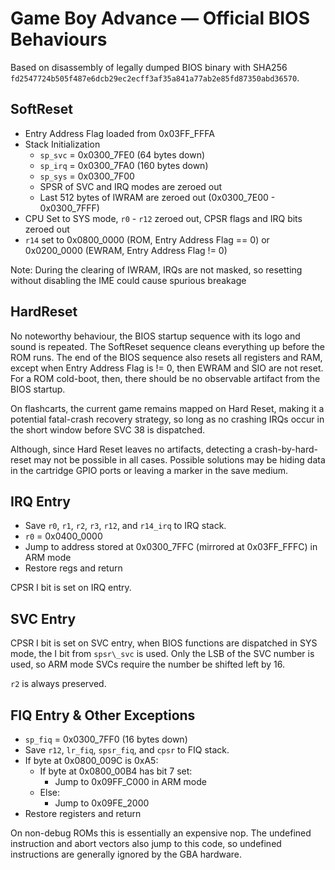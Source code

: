 # Game Boy Advance — Official BIOS Behaviours

Based on disassembly of legally dumped BIOS binary with SHA256
`fd2547724b505f487e6dcb29ec2ecff3af35a841a77ab2e85fd87350abd36570`.

## SoftReset

- Entry Address Flag loaded from 0x03FF\_FFFA
- Stack Initialization
    - `sp_svc` = 0x0300\_7FE0 (64 bytes down)
    - `sp_irq` = 0x0300\_7FA0 (160 bytes down)
    - `sp_sys` = 0x0300\_7F00
    - SPSR of SVC and IRQ modes are zeroed out
    - Last 512 bytes of IWRAM are zeroed out (0x0300\_7E00 - 0x0300\_7FFF)
- CPU Set to SYS mode, `r0` - `r12` zeroed out, CPSR flags and IRQ bits zeroed out
- `r14` set to 0x0800\_0000 (ROM, Entry Address Flag == 0) or 0x0200\_0000
(EWRAM, Entry Address Flag != 0)

Note: During the clearing of IWRAM, IRQs are not masked, so resetting without
disabling the IME could cause spurious breakage

## HardReset

No noteworthy behaviour, the BIOS startup sequence with its logo and sound
is repeated. The SoftReset sequence cleans everything up before the ROM
runs. The end of the BIOS sequence also resets all registers and RAM,
except when Entry Address Flag is != 0, then EWRAM and SIO are not reset.
For a ROM cold-boot, then, there should be no observable artifact from the BIOS
startup.

On flashcarts, the current game remains mapped on Hard Reset,
making it a potential fatal-crash recovery strategy, so long as no crashing IRQs
occur in the short window before SVC 38 is dispatched.

Although, since Hard Reset leaves no artifacts, detecting a crash-by-hard-reset
may not be possible in all cases. Possible solutions may be hiding data in the
cartridge GPIO ports or leaving a marker in the save medium.

## IRQ Entry

- Save `r0`, `r1`, `r2`, `r3`, `r12`, and `r14_irq` to IRQ stack.
- `r0` = 0x0400\_0000
- Jump to address stored at 0x0300\_7FFC (mirrored at 0x03FF\_FFFC) in ARM mode
- Restore regs and return

CPSR I bit is set on IRQ entry.

## SVC Entry

CPSR I bit is set on SVC entry, when BIOS functions are dispatched in
SYS mode, the I bit from `spsr\_svc` is used. Only the LSB of the SVC number
is used, so ARM mode SVCs require the number be shifted left by 16.

`r2` is always preserved.

## FIQ Entry & Other Exceptions

- `sp_fiq` = 0x0300\_7FF0 (16 bytes down)
- Save `r12`, `lr_fiq`, `spsr_fiq`, and `cpsr` to FIQ stack.
- If byte at 0x0800\_009C is 0xA5:
    - If byte at 0x0800\_00B4 has bit 7 set:
        - Jump to 0x09FF\_C000 in ARM mode
    - Else:
        - Jump to 0x09FE\_2000
- Restore registers and return

On non-debug ROMs this is essentially an expensive nop. The undefined
instruction and abort vectors also jump to this code, so undefined instructions
are generally ignored by the GBA hardware.
